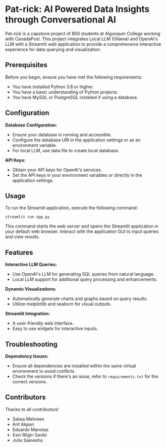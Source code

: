# Pat-rick: AI Powered Data Insights through Conversational AI

Pat-rick is a capstone project of BISI students at Algonquin College working with CanadaPost. This project integrates Local LLM (Ollama) and OpenAI's LLM with a Streamlit web application to provide a comprehensive interactive experience for data querying and visualization.

## Prerequisites

Before you begin, ensure you have met the following requirements:
- You have installed Python 3.8 or higher.
- You have a basic understanding of Python projects.
- You have MySQL or PostgreSQL installed if using a database.

## Configuration

**Database Configuration:**
- Ensure your database is running and accessible.
- Configure the database URI in the application settings or as an environment variable.
- For local LLM, use data file to create local database.

**API Keys:**
- Obtain your API keys for OpenAI's services.
- Set the API keys in your environment variables or directly in the application settings.

## Usage

To run the Streamlit application, execute the following command:

`streamlit run app.py`

This command starts the web server and opens the Streamlit application in your default web browser. Interact with the application GUI to input queries and view results.

## Features

**Interactive LLM Queries:**
  - Use OpenAI's LLM for generating SQL queries from natural language.
  - Local LLM support for additional query processing and enhancements.

**Dynamic Visualizations:**
  - Automatically generate charts and graphs based on query results.
  - Utilize matplotlib and seaborn for visual outputs.

**Streamlit Integration:**
  - A user-friendly web interface.
  - Easy to use widgets for interactive inputs.


## Troubleshooting

**Dependency Issues:**
  - Ensure all dependencies are installed within the same virtual environment to avoid conflicts.
  - Check the versions if there's an issue, refer to `requirements.txt` for the correct versions.

## Contributors
Thanks to all contributors!

- Salwa Mehreen​
- Arit Akpan
- Eduardo Manotas
- Esin Bilgin Savkli
- Julia Saavedra​
